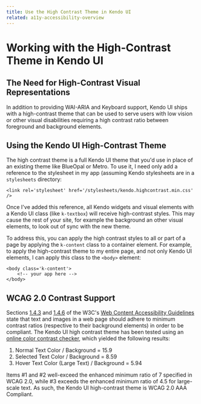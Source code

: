 ```yaml
---
title: Use the High Contrast Theme in Kendo UI
related: a11y-accessibility-overview
---
```


# Working with the High-Contrast Theme in Kendo UI

## The Need for High-Contrast Visual Representations

In addition to providing WAI-ARIA and Keyboard support, Kendo UI ships with a high-contrast theme that can be used to serve users with low vision or other visual disabilities requiring a high contrast ratio between foreground and background elements.

## Using the Kendo UI High-Contrast Theme

The high contrast theme is a full Kendo UI theme that you'd use in place of an existing theme like BlueOpal or Metro. To use it, I need only add a reference to the stylesheet in my app (assuming Kendo stylesheets are in a `stylesheets` directory:

	<link rel='stylesheet' href='/stylesheets/kendo.highcontrast.min.css' />

Once I've added this reference, all Kendo widgets and visual elements with a Kendo UI class (like `k-textbox`) will receive high-contrast styles. This may cause the rest of your site, for example the background an other visual elements, to look out of sync with the new theme.

To address this, you can apply the high contrast styles to all or part of a page by applying the `k-content` class to a container element. For example, to apply the high-contrast theme to my entire page, and not only Kendo UI elements, I can apply this class to the `<body>` element:

	<body class='k-content'>
		<!-- your app here -->
	</body>

## WCAG 2.0 Contrast Support

Sections [1.4.3](http://www.w3.org/TR/WCAG20/#visual-audio-contrast-contrast) and [1.4.6](http://www.w3.org/TR/WCAG20/#visual-audio-contrast7) of the W3C's [Web Content Accessibility Guidelines](http://www.w3.org/TR/WCAG20) state that text and images in a web page should adhere to minimum contrast ratios (respective to their background elements) in order to be compliant. The Kendo UI high contrast theme has been tested using an [online color contrast checker](http://www.snook.ca/technical/colour_contrast/colour.html), which yielded the following results:

1. Normal Text Color / Background = 15.9
2. Selected Text Color / Background = 8.59
3. Hover Text Color (Large Text) / Background = 5.94

Items #1 and #2 well-exceed the enhanced minimum ratio of 7 specified in WCAG 2.0, while #3 exceeds the enhanced minimum ratio of 4.5 for large-scale text. As such, the Kendo UI high-contrast theme is WCAG 2.0 AAA Compliant.
